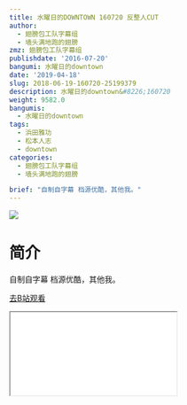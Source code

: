 ```yaml
---
title: 水曜日的DOWNTOWN 160720 反整人CUT
author:
  - 翅膀包工队字幕组
  - 墙头满地跑的翅膀
zmz: 翅膀包工队字幕组
publishdate: '2016-07-20'
bangumi: 水曜日的downtown
date: '2019-04-18'
slug: 2018-06-19-160720-25199379
description: 水曜日的downtown&#8226;160720
weight: 9582.0
bangumis:
  - 水曜日的downtown
tags:
  - 浜田雅功
  - 松本人志
  - downtown
categories:
  - 翅膀包工队字幕组
  - 墙头满地跑的翅膀

brief: "自制自字幕 档源优酷，其他我。"
---
```

![](https://i.imgur.com/9nYxDOy.jpg)
# 简介  
自制自字幕
档源优酷，其他我。  

[去B站观看](https://www.bilibili.com/video/av25199379/)
<div class ="resp-container"><iframe class="testiframe" src="//player.bilibili.com/player.html?aid=25199379"", scrolling="no", allowfullscreen="true" > </iframe></div> 
